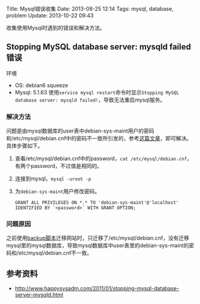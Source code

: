 Title: Mysql错误收集
Date: 2013-08-25 12:14
Tags: mysql, database, problem
Update: 2013-10-22 09:43

收集使用Mysql时遇到的错误和解决方法。

## Stopping MySQL database server: mysqld failed错误

环境

*  OS: debian6 squeeze
*  Mysql: 5.1.63
使用`service mysql restart`命令时显示`Stopping MySQL database server: mysqld failed!`，导致无法重启mysql服务。

### 解决方法

问题是由mysql数据库的user表中debian-sys-maint用户的密码和/etc/mysql/debian.cnf中的密码不一致所引发的，参考[这篇文章](http://www.happysysadm.com/2011/01/stopping-mysql-database-server-mysqld.html)，即可解决。具体步骤如下。

1.  查看/etc/mysql/debian.cnf中的password，`cat /etc/mysql/debian.cnf`，有两个password，不过值是相同的。
2.  连接到mysql，`mysql -uroot -p`
3.  为`debian-sys-maint`用户修改密码。

        GRANT ALL PRIVILEGES ON *.* TO 'debian-sys-maint'@'localhost' IDENTIFIED BY `<password>` WITH GRANT OPTION;

### 问题原因

之前使用[backup脚本](/codes/projects/host_backup)迁移网站时，只迁移了/etc/mysql/debian.cnf，没有迁移mysql里的mysql数据库，导致mysql数据库中user表里的debian-sys-maint的密码和/etc/mysql/debian.cnf不一致。

## 参考资料

*  http://www.happysysadm.com/2011/01/stopping-mysql-database-server-mysqld.html

